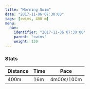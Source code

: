 ```yaml
---
title: "Morning Swim"
date: "2017-11-06 07:30:00"
tags: [swims, 400 m]
menu:
  nav:
    identifier: "2017-11-06 07:30:00"
    parent: "swims"
    weight: 130
---
```


### Stats

| Distance | Time | Pace |
|----------|------|------|
|400m|16m|4m00s/100m|
